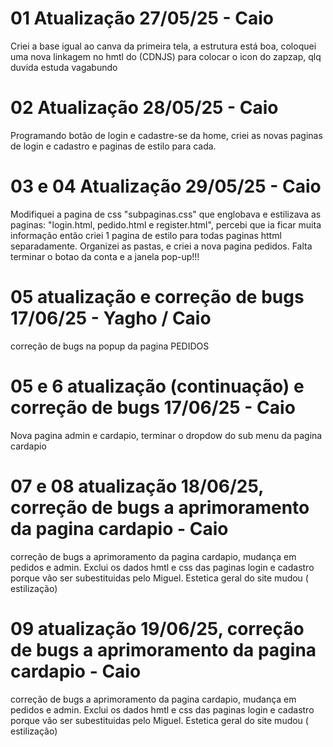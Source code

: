 # 01 Atualização 27/05/25 - Caio
Criei a base igual ao canva da primeira tela, a estrutura está boa, coloquei uma nova linkagem no hmtl do (CDNJS) para colocar o icon do zapzap, qlq duvida estuda vagabundo

# 02 Atualização 28/05/25 - Caio
Programando botão de login e cadastre-se da home, criei as novas paginas de login e cadastro e paginas de estilo para cada.

# 03 e 04 Atualização 29/05/25 - Caio
Modifiquei a pagina de css "subpaginas.css" que englobava e estilizava as paginas: "login.html, pedido.html e register.html", percebi que ia ficar muita informação então criei 1 pagina de estilo para todas paginas httml separadamente. Organizei as pastas, e criei a nova pagina pedidos. Falta terminar o botao da conta e a janela pop-up!!!

# 05 atualização e correção de bugs 17/06/25 - Yagho / Caio

correção de bugs na popup da pagina PEDIDOS

# 05 e 6 atualização (continuação) e correção de bugs 17/06/25 - Caio 

Nova pagina admin e cardapio, terminar o dropdow do sub menu da pagina cardapio

# 07 e 08 atualização 18/06/25, correção de bugs a aprimoramento da pagina cardapio - Caio

correção de bugs a aprimoramento da pagina cardapio, mudança em pedidos e admin. Exclui os dados hmtl e css das paginas login e cadastro porque vão ser subestituidas pelo Miguel. Estetica geral do site mudou ( estilização)

# 09 atualização 19/06/25, correção de bugs a aprimoramento da pagina cardapio - Caio

correção de bugs a aprimoramento da pagina cardapio, mudança em pedidos e admin. Exclui os dados hmtl e css das paginas login e cadastro porque vão ser subestituidas pelo Miguel. Estetica geral do site mudou ( estilização)